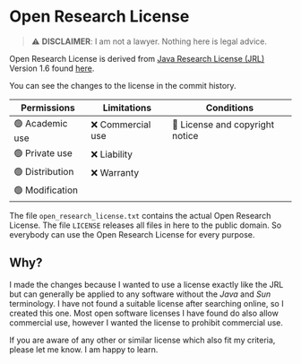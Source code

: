 # Open Research License

> :warning: **DISCLAIMER**: I am not a lawyer. Nothing here is legal advice.

Open Research License is derived from [Java Research License (JRL)](https://en.wikipedia.org/wiki/Java_Research_License) Version 1.6 found [here](https://www.openhub.net/licenses/Java_Research_License).

You can see the changes to the license in the commit history.

| Permissions | Limitations | Conditions |
|-------------|-------------|------------|
|:green_circle: Academic use       |:x: Commercial use | :large_blue_circle: License and copyright notice  |
|:green_circle: Private use        |:x: Liability      |  |
|:green_circle: Distribution       |:x: Warranty       |  |
|:green_circle: Modification       |  |  |

The file `open_research_license.txt` contains the actual Open Research License.
The file `LICENSE` releases all files in here to the public domain. So everybody can use the Open Research License for every purpose.

## Why?

I made the changes because I wanted to use a license exactly like the JRL but can generally be applied to any software without the *Java* and *Sun* terminology. 
I have not found a suitable license after searching online, so I created this one. Most open software licenses I have found do also allow commercial use, however I wanted the license to prohibit commercial use.   
 
If you are aware of any other or similar license which also fit my criteria, please let me know. I am happy to learn. 

